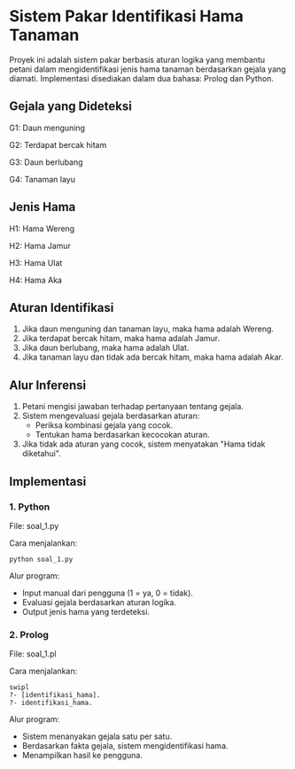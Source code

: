 # Sistem Pakar Identifikasi Hama Tanaman
Proyek ini adalah sistem pakar berbasis aturan logika yang membantu petani dalam mengidentifikasi jenis hama tanaman berdasarkan gejala yang diamati.
Implementasi disediakan dalam dua bahasa: Prolog dan Python.

## Gejala yang Dideteksi
G1: Daun menguning

G2: Terdapat bercak hitam

G3: Daun berlubang

G4: Tanaman layu

## Jenis Hama
H1: Hama Wereng

H2: Hama Jamur

H3: Hama Ulat

H4: Hama Aka

## Aturan Identifikasi
1. Jika daun menguning dan tanaman layu, maka hama adalah Wereng.
2. Jika terdapat bercak hitam, maka hama adalah Jamur.
3. Jika daun berlubang, maka hama adalah Ulat.
4. Jika tanaman layu dan tidak ada bercak hitam, maka hama adalah Akar.

## Alur Inferensi
1. Petani mengisi jawaban terhadap pertanyaan tentang gejala.
2. Sistem mengevaluasi gejala berdasarkan aturan:
   - Periksa kombinasi gejala yang cocok.
   - Tentukan hama berdasarkan kecocokan aturan.
3. Jika tidak ada aturan yang cocok, sistem menyatakan "Hama tidak diketahui".

## Implementasi
### 1. Python
File: soal_1.py

Cara menjalankan:
```
python soal_1.py
```
Alur program:
- Input manual dari pengguna (1 = ya, 0 = tidak).
- Evaluasi gejala berdasarkan aturan logika.
- Output jenis hama yang terdeteksi.

### 2. Prolog
File: soal_1.pl

Cara menjalankan:
```
swipl
?- [identifikasi_hama].
?- identifikasi_hama.
```

Alur program:
- Sistem menanyakan gejala satu per satu.
- Berdasarkan fakta gejala, sistem mengidentifikasi hama.
- Menampilkan hasil ke pengguna.

